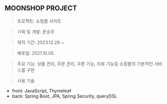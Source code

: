 ## **MOONSHOP PROJECT**

> 프로젝트: 쇼핑몰 사이트

> 기획 및 개발: 문승주

> 제작 기간: 2023.12.28 ~

> 배포일: 2021.10.05.

> 주요 기능: 상품 관리, 주문 관리, 쿠폰 기능, 리뷰 기능등 쇼핑몰의 기본적인 서비스를 구현

> 사용 기술
- front: JavaScript, Thymeleaf
- back: Spring Boot, JPA, Spring Security, queryDSL
